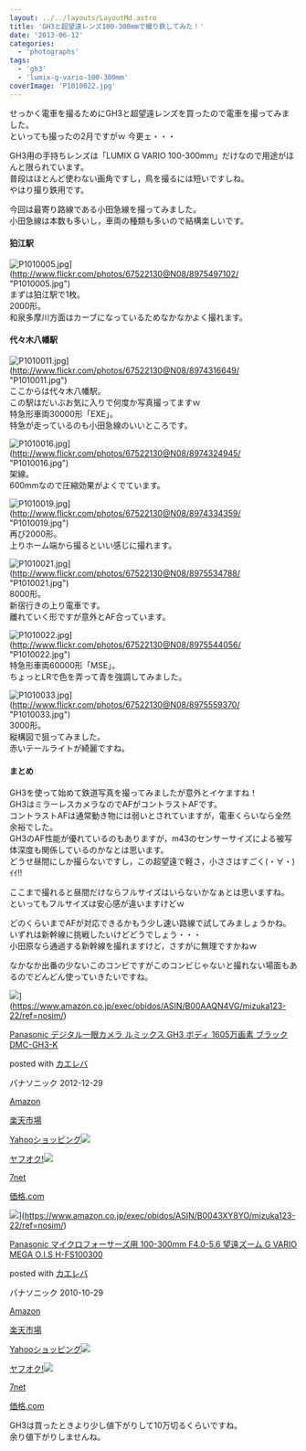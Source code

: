 ```yaml
---
layout: ../../layouts/LayoutMd.astro
title: 'GH3と超望遠レンズ100-300mmで撮り鉄してみた！'
date: '2013-06-12'
categories:
  - 'photographs'
tags:
  - 'gh3'
  - 'lumix-g-vario-100-300mm'
coverImage: 'P1010022.jpg'
---
```


せっかく電車を撮るためにGH3と超望遠レンズを買ったので電車を撮ってみました。  
といっても撮ったの2月ですがｗ 今更ェ・・・

GH3用の手持ちレンズは「LUMIX G VARIO 100-300mm」だけなので用途がほんと限られています。  
普段はほとんど使わない画角ですし，鳥を撮るには短いですしね。  
やはり撮り鉄用です。

今回は最寄り路線である小田急線を撮ってみました。  
小田急線は本数も多いし，車両の種類も多いので結構楽しいです。

#### 狛江駅

![P1010005.jpg](/archive/images/8975497102_425d6e8247_b.jpg)](http://www.flickr.com/photos/67522130@N08/8975497102/ "P1010005.jpg")  
まずは狛江駅で1枚。  
2000形。  
和泉多摩川方面はカーブになっているためなかなかよく撮れます。

#### 代々木八幡駅

![P1010011.jpg](/archive/images/8974316649_bd38d43b85_b.jpg)](http://www.flickr.com/photos/67522130@N08/8974316649/ "P1010011.jpg")  
ここからは代々木八幡駅。  
この駅はだいぶお気に入りで何度か写真撮ってますｗ  
特急形車両30000形「EXE」。  
特急が走っているのも小田急線のいいところです。

![P1010016.jpg](/archive/images/8974324945_a838971098_b.jpg)](http://www.flickr.com/photos/67522130@N08/8974324945/ "P1010016.jpg")  
架線。  
600mmなので圧縮効果がよくでています。

![P1010019.jpg](/archive/images/8974334359_5817a37072_b.jpg)](http://www.flickr.com/photos/67522130@N08/8974334359/ "P1010019.jpg")  
再び2000形。  
上りホーム端から撮るといい感じに撮れます。

![P1010021.jpg](/archive/images/8975534788_0f258faca9_b.jpg)](http://www.flickr.com/photos/67522130@N08/8975534788/ "P1010021.jpg")  
8000形。  
新宿行きの上り電車です。  
離れていく形ですが意外とAF合っています。

![P1010022.jpg](/archive/images/8975544056_1f05faa1cd_b.jpg)](http://www.flickr.com/photos/67522130@N08/8975544056/ "P1010022.jpg")  
特急形車両60000形「MSE」。  
ちょっとLRで色を弄って青を強調してみました。

![P1010033.jpg](/archive/images/8975559370_cb00050f4b_b.jpg)](http://www.flickr.com/photos/67522130@N08/8975559370/ "P1010033.jpg")  
3000形。  
縦構図で狙ってみました。  
赤いテールライトが綺麗ですね。

#### まとめ

GH3を使って始めて鉄道写真を撮ってみましたが意外とイケますね！  
GH3はミラーレスカメラなのでAFがコントラストAFです。  
コントラストAFは通常動き物には弱いとされていますが，電車くらいなら全然余裕でした。  
GH3のAF性能が優れているのもありますが，m43のセンサーサイズによる被写体深度も関係しているのかなとは思います。  
どうせ昼間にしか撮らないですし，この超望遠で軽さ，小ささはすごく(・∀・)ｲｲ!!

ここまで撮れると昼間だけならフルサイズはいらないかなぁとは思いますね。  
といってもフルサイズは安心感が違いますけどｗ

どのくらいまでAFが対応できるかもう少し速い路線で試してみましょうかね。  
いずれは新幹線に挑戦したいけどどうでしょう・・・  
小田原なら通過する新幹線を撮れますけど，さすがに無理ですかねｗ

なかなか出番の少ないこのコンビですがこのコンビじゃないと撮れない場面もあるのでどんどん使っていきたいですね。

![](/archive/images/414vmzTgGNL._SL160_.jpg)](https://www.amazon.co.jp/exec/obidos/ASIN/B00AAQN4VG/mizuka123-22/ref=nosim/)

[Panasonic デジタル一眼カメラ ルミックス GH3 ボディ 1605万画素 ブラック DMC-GH3-K](https://www.amazon.co.jp/exec/obidos/ASIN/B00AAQN4VG/mizuka123-22/ref=nosim/)

posted with [カエレバ](http://kaereba.com)

パナソニック 2012-12-29

[Amazon](http://www.amazon.co.jp/gp/search?keywords=%83f%83W%83%5E%83%8B%88%EA%8A%E1%83J%83%81%83%89%20%83%8B%83%7E%83b%83N%83X%20DMC-GH3&__mk_ja_JP=%83J%83%5E%83J%83i&tag=mizuka123-22 'アマゾン')

[楽天市場](http://hb.afl.rakuten.co.jp/hgc/032b53ee.4b34c5ee.0f4a541e.f440145e/?pc=http%3A%2F%2Fsearch.rakuten.co.jp%2Fsearch%2Fmall%2F%25E3%2583%2587%25E3%2582%25B8%25E3%2582%25BF%25E3%2583%25AB%25E4%25B8%2580%25E7%259C%25BC%25E3%2582%25AB%25E3%2583%25A1%25E3%2583%25A9%2520%25E3%2583%25AB%25E3%2583%259F%25E3%2583%2583%25E3%2582%25AF%25E3%2582%25B9%2520DMC-GH3%2F-%2Ff.1-p.1-s.1-sf.0-st.A-v.2%3Fx%3D0%26scid%3Daf_ich_link_urltxt%26m%3Dhttp%3A%2F%2Fm.rakuten.co.jp%2F '楽天市場')

[Yahooショッピング![](//ad.jp.ap.valuecommerce.com/servlet/gifbanner?sid=3066752&pid=881990642)](//ck.jp.ap.valuecommerce.com/servlet/referral?sid=3066752&pid=881990642&vc_url=http%3A%2F%2Fshopping.search.yahoo.co.jp%2Fsearch%3FuIv%3Don%26ei%3DUTF-8%26tab_ex%3Dcommerce%26slider%3D0%26va%3D%25E3%2583%2587%25E3%2582%25B8%25E3%2582%25BF%25E3%2583%25AB%25E4%25B8%2580%25E7%259C%25BC%25E3%2582%25AB%25E3%2583%25A1%25E3%2583%25A9%2520%25E3%2583%25AB%25E3%2583%259F%25E3%2583%2583%25E3%2582%25AF%25E3%2582%25B9%2520DMC-GH3 'Yahooショッピング')

[ヤフオク!![](//ad.jp.ap.valuecommerce.com/servlet/gifbanner?sid=3066752&pid=881990645)](//ck.jp.ap.valuecommerce.com/servlet/referral?sid=3066752&pid=881990645&vc_url=http%3A%2F%2Fauctions.search.yahoo.co.jp%2Fsearch%3Fvo%3D%26ve%3D%26auccat%3D0%26aucminprice%3D%26aucmaxprice%3D%26aucmin_bidorbuy_price%3D%26aucmax_bidorbuy_price%3D%26loc_cd%3D0%26abatch%3D0%26istatus%3D0%26filtered%3D1%26ei%3DUTF-8%26tab_ex%3Dcommerce%26va%3D%25E3%2583%2587%25E3%2582%25B8%25E3%2582%25BF%25E3%2583%25AB%25E4%25B8%2580%25E7%259C%25BC%25E3%2582%25AB%25E3%2583%25A1%25E3%2583%25A9%2520%25E3%2583%25AB%25E3%2583%259F%25E3%2583%2583%25E3%2582%25AF%25E3%2582%25B9%2520DMC-GH3 'ヤフオク!')

[7net](//ck.jp.ap.valuecommerce.com/servlet/referral?sid=3066752&pid=881990643&vc_url=http%3A%2F%2Fwww.7netshopping.jp%2Fall%2Fsearch_result%2F-%2Fbprice%2Foff%2Fsort%2F0%2Fkword_in%2F%25E3%2583%2587%25E3%2582%25B8%25E3%2582%25BF%25E3%2583%25AB%25E4%25B8%2580%25E7%259C%25BC%25E3%2582%25AB%25E3%2583%25A1%25E3%2583%25A9%2520%25E3%2583%25AB%25E3%2583%259F%25E3%2583%2583%25E3%2582%25AF%25E3%2582%25B9%2520DMC-GH3%2FallGoods%2Fon%2Fsubmit.x%2F30%2Fdisp_result%2F1%2Fsubmit.y%2F9%2Fprvlg%2Foff%2Fnobuy%2Fon%2FsetProduct%2Foff%2Foop%2Fon%2Fctgy%2Fall%2FfromKeywordSearch%2Ftrue 'セブンネットショッピング')

[価格.com](http://kakaku.com/search_results/%83f%83W%83%5E%83%8B%88%EA%8A%E1%83J%83%81%83%89%20%83%8B%83%7E%83b%83N%83X%20DMC-GH3/ 'kakakucom')

![](/archive/images/41bvvzX3d2L._SL160_.jpg)](https://www.amazon.co.jp/exec/obidos/ASIN/B0043XY8YO/mizuka123-22/ref=nosim/)

[Panasonic マイクロフォーサーズ用 100-300mm F4.0-5.6 望遠ズーム G VARIO MEGA O.I.S H-FS100300](https://www.amazon.co.jp/exec/obidos/ASIN/B0043XY8YO/mizuka123-22/ref=nosim/)

posted with [カエレバ](http://kaereba.com)

パナソニック 2010-10-29

[Amazon](http://www.amazon.co.jp/gp/search?keywords=F4.0-5.6%20H-FS100300&__mk_ja_JP=%83J%83%5E%83J%83i&tag=mizuka123-22 'アマゾン')

[楽天市場](http://hb.afl.rakuten.co.jp/hgc/032b53ee.4b34c5ee.0f4a541e.f440145e/?pc=http%3A%2F%2Fsearch.rakuten.co.jp%2Fsearch%2Fmall%2FF4.0-5.6%2520H-FS100300%2F-%2Ff.1-p.1-s.1-sf.0-st.A-v.2%3Fx%3D0%26scid%3Daf_ich_link_urltxt%26m%3Dhttp%3A%2F%2Fm.rakuten.co.jp%2F '楽天市場')

[Yahooショッピング![](//ad.jp.ap.valuecommerce.com/servlet/gifbanner?sid=3066752&pid=881990642)](//ck.jp.ap.valuecommerce.com/servlet/referral?sid=3066752&pid=881990642&vc_url=http%3A%2F%2Fshopping.search.yahoo.co.jp%2Fsearch%3FuIv%3Don%26ei%3DUTF-8%26tab_ex%3Dcommerce%26slider%3D0%26va%3DF4.0-5.6%2520H-FS100300 'Yahooショッピング')

[ヤフオク!![](//ad.jp.ap.valuecommerce.com/servlet/gifbanner?sid=3066752&pid=881990645)](//ck.jp.ap.valuecommerce.com/servlet/referral?sid=3066752&pid=881990645&vc_url=http%3A%2F%2Fauctions.search.yahoo.co.jp%2Fsearch%3Fvo%3D%26ve%3D%26auccat%3D0%26aucminprice%3D%26aucmaxprice%3D%26aucmin_bidorbuy_price%3D%26aucmax_bidorbuy_price%3D%26loc_cd%3D0%26abatch%3D0%26istatus%3D0%26filtered%3D1%26ei%3DUTF-8%26tab_ex%3Dcommerce%26va%3DF4.0-5.6%2520H-FS100300 'ヤフオク!')

[7net](//ck.jp.ap.valuecommerce.com/servlet/referral?sid=3066752&pid=881990643&vc_url=http%3A%2F%2Fwww.7netshopping.jp%2Fall%2Fsearch_result%2F-%2Fbprice%2Foff%2Fsort%2F0%2Fkword_in%2FF4.0-5.6%2520H-FS100300%2FallGoods%2Fon%2Fsubmit.x%2F30%2Fdisp_result%2F1%2Fsubmit.y%2F9%2Fprvlg%2Foff%2Fnobuy%2Fon%2FsetProduct%2Foff%2Foop%2Fon%2Fctgy%2Fall%2FfromKeywordSearch%2Ftrue 'セブンネットショッピング')

[価格.com](http://kakaku.com/search_results/F4.0-5.6%20H-FS100300/ 'kakakucom')

GH3は買ったときより少し値下がりして10万切るくらいですね。  
余り値下がりしませんね。
